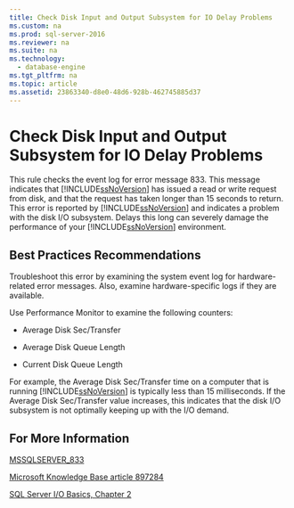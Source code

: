 ```yaml
---
title: Check Disk Input and Output Subsystem for IO Delay Problems
ms.custom: na
ms.prod: sql-server-2016
ms.reviewer: na
ms.suite: na
ms.technology: 
  - database-engine
ms.tgt_pltfrm: na
ms.topic: article
ms.assetid: 23863340-d8e0-48d6-928b-462745885d37
---
```

# Check Disk Input and Output Subsystem for IO Delay Problems
  This rule checks the event log for error message 833. This message indicates that [!INCLUDE[ssNoVersion](../../Token\Other/ssNoVersion_md.md)] has issued a read or write request from disk, and that the request has taken longer than 15 seconds to return. This error is reported by [!INCLUDE[ssNoVersion](../../Token\Other/ssNoVersion_md.md)] and indicates a problem with the disk I\/O subsystem. Delays this long can severely damage the performance of your [!INCLUDE[ssNoVersion](../../Token\Other/ssNoVersion_md.md)] environment.  
  
## Best Practices Recommendations  
 Troubleshoot this error by examining the system event log for hardware\-related error messages. Also, examine hardware\-specific logs if they are available.  
  
 Use Performance Monitor to examine the following counters:  
  
-   Average Disk Sec\/Transfer  
  
-   Average Disk Queue Length  
  
-   Current Disk Queue Length  
  
 For example, the Average Disk Sec\/Transfer time on a computer that is running [!INCLUDE[ssNoVersion](../../Token\Other/ssNoVersion_md.md)] is typically less than 15 milliseconds. If the Average Disk Sec\/Transfer value increases, this indicates that the disk I\/O subsystem is not optimally keeping up with the I\/O demand.  
  
## For More Information  
 [MSSQLSERVER_833](../Topic/MSSQLSERVER_833.md)  
  
 [Microsoft Knowledge Base article 897284](http://go.microsoft.com/fwlink/?linkid=117743)  
  
 [SQL Server I\/O Basics, Chapter 2](http://go.microsoft.com/fwlink/?LinkId=69370)  
  
  